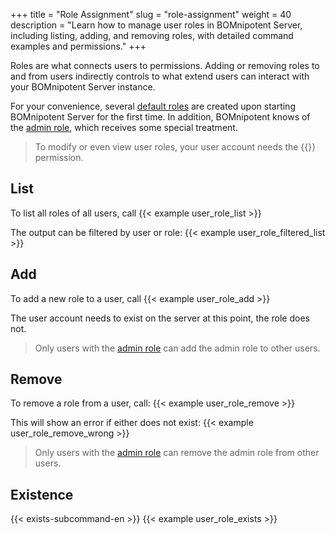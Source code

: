 +++
title = "Role Assignment"
slug = "role-assignment"
weight = 40
description = "Learn how to manage user roles in BOMnipotent Server, including listing, adding, and removing roles, with detailed command examples and permissions."
+++

Roles are what connects users to permissions. Adding or removing roles to and from users indirectly controls to what extend users can interact with your BOMnipotent Server instance.

For your convenience, several [default roles](/client/manager/access-management/role-management/#default-roles) are created upon starting BOMnipotent Server for the first time. In addition, BOMnipotent knows of the [admin role](/client/manager/access-management/role-management/#admin-role), which receives some special treatment.

> To modify or even view user roles, your user account needs the {{<user-management-en>}} permission.

## List

To list all roles of all users, call
{{< example user_role_list >}}

The output can be filtered by user or role:
{{< example user_role_filtered_list >}}

## Add

To add a new role to a user, call
{{< example user_role_add >}}

The user account needs to exist on the server at this point, the role does not.

> Only users with the [admin role](/client/manager/access-management/role-management/#admin-role) can add the admin role to other users.

## Remove

To remove a role from a user, call:
{{< example user_role_remove >}}

This will show an error if either does not exist:
{{< example user_role_remove_wrong >}}

> Only users with the [admin role](/client/manager/access-management/role-management/#admin-role) can remove the admin role from other users.

## Existence

{{< exists-subcommand-en >}}
{{< example user_role_exists >}}

